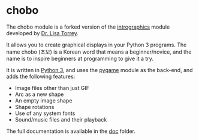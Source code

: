 # chobo

The chobo module is a forked version of the [intrographics](http://myslu.stlawu.edu/~ltorrey/intrographics/) module developed by [Dr. Lisa Torrey](http://myslu.stlawu.edu/~ltorrey/).

It allows you to create graphical displays in your Python 3 programs.
The name chobo (초보) is a Korean word that means a beginner/novice, and the name is to inspire beginners at programming to give it a try.

It is written in [Python 3](https://www.python.org/), and uses the [pygame](https://www.pygame.org/) module as the back-end, and adds the following features:

* Image files other than just GIF
* Arc as a new shape
* An empty image shape
* Shape rotations
* Use of any system fonts
* Sound/music files and their playback

The full documentation is available in the [doc](https://github.com/choongsoo/chobo/tree/master/doc) folder.